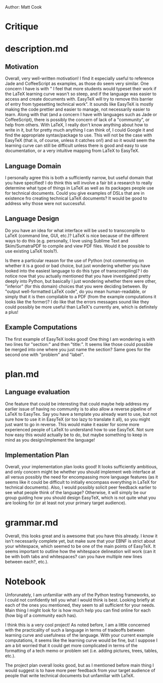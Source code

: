 Author: Matt Cook

# Critique

# description.md

## Motivation

Overall, very well-written motivation! I find it especially useful to reference Jade and CoffeeScript as examples, as those do seem very similar. One concern I have is with " I feel that more students would typeset their work if the LaTeX learning curve wasn't so steep, and if the language was easier to access and create documents with. EasyTeX will try to remove this barrier of entry from typesetting technical work". It sounds like EasyTeX is mostly making the code prettier and easier to manage, not necessarily easier to learn. Along with that (and a concern I have with languages such as Jade or CoffeeScript), there is possibly the concern of lack of a "community", or help from others. With LaTeX, I really don't know anything about how to write in it, but for pretty much anything I can think of, I could Google it and find the appropriate syntax/package to use. This will not be the case with EasyTeX (that is, of course, unless it catches on!) and so it would seem the learning curve can still be difficult unless there is good and easy to use documentation, or a very intuitive mapping from LaTeX to EasyTeX.

## Language Domain

I personally agree this is both a sufficiently narrow, but useful domain that you have specified! I do think this will involve a fair bit a research to really determine what type of things in LaTeX as well as its packages people use for technical documents. Could you give examples of DSLs that are in existence fro creating technical LaTeX documents? It would be good to address why those were not successful.

## Language Design

Do you have an idea for what interface will be used to transcompile to LaTeX (command line, GUI, etc.)? LaTeX is nice because of the different ways to do this (e.g. personally, I love using Sublime Text and Skim/SumatraPDF to compile and view PDF files. Would it be possible to use existing LaTeX tools?). 

Is there a particular reason for the use of Python (not commenting on whether it is a good or bad choice, but just wondering whether you have looked into the easiest language to do this type of transcompiling)? I do notice now that you actually mentioned that you have investigated pretty deeply into Python, but basically I just wondering whether there were other, "inferior" (for this domain) choices that you were deciding between. By "output well-formatted LaTeX code", do you mean human-readable, or simply that it is then compilable to a PDF (from the example computations it looks like the former)? I do like that the errors messages sound like they could possibly be more useful than LaTeX's currently are, which is definitely a plus!

## Example Computations 

The first example of EasyTeX looks good! One thing I am wondering is with two lines for "section:" and then "title:". It seems like those could possible be merged into one where you just name the section? Same goes for the second one with "problem" and "label". 

# plan.md

## Language evaluation

One feature that could be interesting that could maybe help address my earlier issue of having no community is to also allow a reverse pipeline of LaTeX to EasyTex. Say you have a template you already want to use, but not sure how to use it in EasyTeX (or too lazy to translate it all), so you might just want to go in reverse. This would make it easier for some more experienced people of LaTeX to understand how to use EasyTeX. Not sure how easy this would actually be to do, but maybe something to keep in mind as you design/implement the language!

## Implementation Plan

Overall, your implementation plan looks good! It looks sufficiently ambitious, and only concern might be whether you should implement web interface at all versus possibly the need for encompassing more language features (as it seems like it could be difficult to initially encompass everything in LaTeX for technical documents). Also, I would possibly solicit peer feedback earlier to see what people think of the language? Otherwise, it will simply be our group guiding how you should design EasyTeX, which is not quite what you are looking for (or at least not your primary target audience).


# grammar.md

Overall, this looks great and is awesome that you have this already. I know it isn't necessarily complete yet, but make sure  that your EBNF is strict about your whitespace, which seemed to be one of the main points of EasyTeX. It seems important to outline how the whitespace delineation will work (can it be with both tabs and whitespaces? can you have multiple new lines between each?, etc.). 

# Notebook

Unforunately, I am unfamiliar with any of the Python testing frameworks, so I could not confidently tell you what I would think is best. Looking briefly at each of the ones you mentioned, they seem to all sufficient for your needs. Main thing I might look for is how much help you can find online for each (how big of a community each has).

I think this is a very cool project! As noted before, I am a little concerned with the practicality of such a language in terms of tradeoffs between learning curve and usefulness of the language. With your current example computations, it seems like the learning curve would be fine, but I suppose I am a bit worried that it could get more complicated in terms of the formatting of a tech memo or problem set (i.e. adding pictures, trees, tables, etc.).

The project plan overall looks good, but as I mentioned before main thing I would suggest is to have more peer feedback from your target audience of people that write technical documents but unfamiliar with LaTeX.









